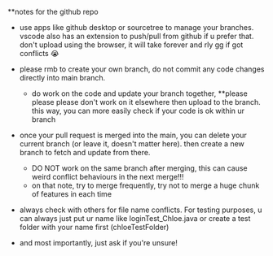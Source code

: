 **notes for the github repo
- use apps like github desktop or sourcetree to manage your branches. vscode also has an extension to push/pull from github if u prefer that. don't upload using the browser, it will take forever and rly gg if got conflicts 😭

- please rmb to create your own branch, do not commit any code changes directly into main branch.
    - do work on the code and update your branch together, **please please please don't work on it elsewhere then upload to the branch. this way, you can more easily check if your code is ok within ur branch

- once your pull request is merged into the main, you can delete your current branch (or leave it, doesn't matter here). then create a new branch to fetch and update from there.
    - DO NOT work on the same branch after merging, this can cause weird conflict behaviours in the next merge!!!
    - on that note, try to merge frequently, try not to merge a huge chunk of features in each time

- always check with others for file name conflicts. For testing purposes, u can always just put ur name like loginTest_Chloe.java or create a test folder with your name first (chloeTestFolder)

- and most importantly, just ask if you're unsure!

